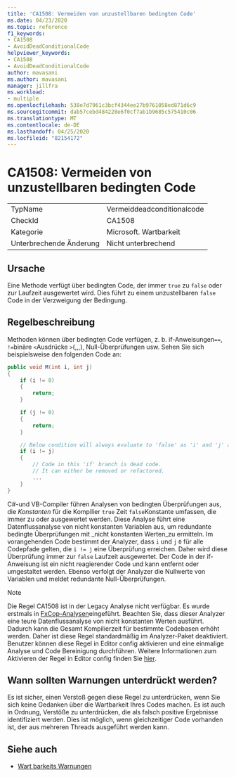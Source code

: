 ```yaml
---
title: 'CA1508: Vermeiden von unzustellbaren bedingten Code'
ms.date: 04/23/2020
ms.topic: reference
f1_keywords:
- CA1508
- AvoidDeadConditionalCode
helpviewer_keywords:
- CA1508
- AvoidDeadConditionalCode
author: mavasani
ms.author: mavasani
manager: jillfra
ms.workload:
- multiple
ms.openlocfilehash: 538e7d7961c3bcf4344ee27b9761058ed871d6c9
ms.sourcegitcommit: dab57cebd484228e6f0cf7ab1b9685c575410c06
ms.translationtype: MT
ms.contentlocale: de-DE
ms.lasthandoff: 04/25/2020
ms.locfileid: "82154172"
---
```

# <a name="ca1508-avoid-dead-conditional-code"></a>CA1508: Vermeiden von unzustellbaren bedingten Code

|||
|-|-|
|TypName|Vermeiddeadconditionalcode|
|CheckId|CA1508|
|Kategorie|Microsoft. Wartbarkeit|
|Unterbrechende Änderung|Nicht unterbrechend|

## <a name="cause"></a>Ursache

Eine Methode verfügt über bedingten Code, der immer `true` zu `false` oder zur Laufzeit ausgewertet wird. Dies führt zu einem unzustellbaren `false` Code in der Verzweigung der Bedingung.

## <a name="rule-description"></a>Regelbeschreibung

Methoden können über bedingten Code verfügen, z. b. if-Anweisungen`==`, `!=`binäre `<`Ausdrücke `>`(,,,), Null-Überprüfungen usw. Sehen Sie sich beispielsweise den folgenden Code an:

```csharp
public void M(int i, int j)
{
    if (i != 0)
    {
        return;
    }

    if (j != 0)
    {
        return;
    }

    // Below condition will always evaluate to 'false' as 'i' and 'j' are both '0' here.
    if (i != j)
    {
        // Code in this 'if' branch is dead code.
        // It can either be removed or refactored.
        ...
    }
}
```

C#-und VB-Compiler führen Analysen von bedingten Überprüfungen aus, die _Konstanten_ für die Kompilier `true` Zeit `false`Konstante umfassen, die immer zu oder ausgewertet werden. Diese Analyse führt eine Datenflussanalyse von nicht konstanten Variablen aus, um redundante bedingte Überprüfungen mit _nicht konstanten Werten_zu ermitteln. Im vorangehenden Code bestimmt der Analyzer, dass `i` und `j` `0` für alle Codepfade gelten, die `i != j` eine Überprüfung erreichen. Daher wird diese Überprüfung immer zur `false` Laufzeit ausgewertet. Der Code in der if-Anweisung ist ein nicht reagierender Code und kann entfernt oder umgestaltet werden. Ebenso verfolgt der Analyzer die Nullwerte von Variablen und meldet redundante Null-Überprüfungen.

> [!NOTE]
> Die Regel CA1508 ist in der Legacy Analyse nicht verfügbar. Es wurde erstmals in [FxCop-Analysen](https://www.nuget.org/packages/Microsoft.CodeAnalysis.FxCopAnalyzers)eingeführt.
> Beachten Sie, dass dieser Analyzer eine teure Datenflussanalyse von nicht konstanten Werten ausführt. Dadurch kann die Gesamt Kompilierzeit für bestimmte Codebasen erhöht werden. Daher ist diese Regel standardmäßig im Analyzer-Paket deaktiviert. Benutzer können diese Regel in Editor config aktivieren und eine einmalige Analyse und Code Bereinigung durchführen. Weitere Informationen zum Aktivieren der Regel in Editor config finden Sie [hier](https://docs.microsoft.com/visualstudio/code-quality/use-roslyn-analyzers#rule-severity).

## <a name="when-to-suppress-warnings"></a>Wann sollten Warnungen unterdrückt werden?

Es ist sicher, einen Verstoß gegen diese Regel zu unterdrücken, wenn Sie sich keine Gedanken über die Wartbarkeit Ihres Codes machen. Es ist auch in Ordnung, Verstöße zu unterdrücken, die als falsch positive Ergebnisse identifiziert werden. Dies ist möglich, wenn gleichzeitiger Code vorhanden ist, der aus mehreren Threads ausgeführt werden kann.

## <a name="see-also"></a>Siehe auch

- [Wart barkeits Warnungen](../code-quality/maintainability-warnings.md)

